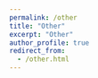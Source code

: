 ```yaml
---
permalink: /other
title: "Other"
excerpt: "Other"
author_profile: true
redirect_from: 
  - /other.html
---
```


